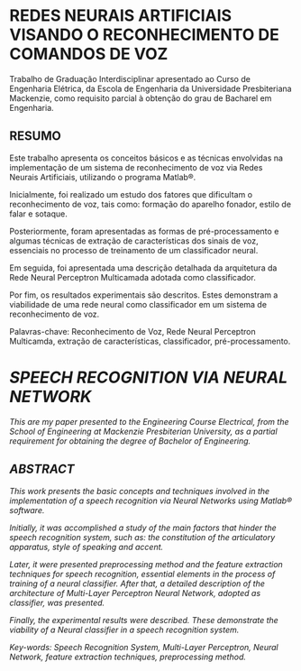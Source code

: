 # REDES NEURAIS ARTIFICIAIS VISANDO O RECONHECIMENTO DE COMANDOS DE VOZ

Trabalho de Graduação Interdisciplinar apresentado ao Curso de Engenharia Elétrica, da Escola de Engenharia da Universidade Presbiteriana Mackenzie, como requisito parcial à obtenção do grau de Bacharel em Engenharia.

## RESUMO

Este trabalho apresenta os conceitos básicos e as técnicas envolvidas na implementação de um sistema de reconhecimento de voz via Redes Neurais Artificiais, utilizando o programa Matlab®. 

Inicialmente, foi realizado um estudo dos fatores que dificultam o reconhecimento de voz, tais como: formação do aparelho fonador, estilo de falar e sotaque. 

Posteriormente, foram apresentadas as formas de pré-processamento e algumas técnicas de extração de características dos sinais de voz, essenciais no processo de treinamento de um classificador neural. 

Em seguida, foi apresentada uma descrição detalhada da arquitetura da Rede Neural Perceptron Multicamada adotada como classificador. 

Por fim, os resultados experimentais são descritos. Estes demonstram a viabilidade de uma rede neural como classificador em um sistema de reconhecimento de voz.


Palavras-chave: Reconhecimento de Voz, Rede Neural Perceptron Multicamda, extração de características, classificador, pré-processamento.


# *SPEECH RECOGNITION VIA NEURAL NETWORK*

*This are my paper presented to the Engineering Course Electrical, from the School of Engineering at Mackenzie Presbiterian University, as a partial requirement for obtaining the degree of Bachelor of Engineering.*

## *ABSTRACT*

*This work presents the basic concepts and techniques involved in the implementation of a speech recognition via Neural Networks using Matlab® software.*

*Initially, it was accomplished a study of the main factors that hinder the speech recognition system, such as: the constitution of the articulatory apparatus, style of speaking and accent.* 

*Later, it were presented preprocessing method and the feature extraction techniques for speech recognition, essential elements in the process of training of a neural classifier. After that, a detailed description of the architecture of Multi-Layer Perceptron Neural Network, adopted as classifier, was presented.*

*Finally, the experimental results were described. These demonstrate the viability of a Neural classifier in a speech recognition system.*

*Key-words: Speech Recognition System, Multi-Layer Perceptron, Neural Network, feature extraction techniques, preprocessing method.*
